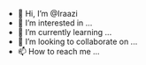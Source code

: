 - 👋 Hi, I’m @Iraazi
- 👀 I’m interested in ...
- 🌱 I’m currently learning ...
- 💞️ I’m looking to collaborate on ...
- 📫 How to reach me ...

<!---
Iraazi/Iraazi is a ✨ special ✨ repository because its `README.md` (this file) appears on your GitHub profile.
You can click the Preview link to take a look at your changes.
--->
